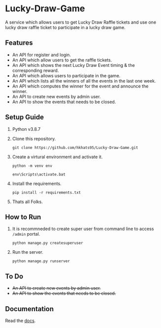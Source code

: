 # Lucky-Draw-Game
A service which allows users to get Lucky Draw Raffle tickets and use one lucky draw raffle ticket to participate in a lucky draw game.

## Features
* An API for register and login.
* An API which allow users to get the raffle tickets.
* An API which shows the next Lucky Draw Event timing & the corresponding reward.
* An API which allows users to participate in the game.
* An API which lists all the winners of all the events in the last one week.
* An API which computes the winner for the event and announce the winner.
* An API to create new events by admin user.
* An API to show the events that needs to be closed.

## Setup Guide
1. Python v3.8.7
2. Clone this repository.

    ```
    git clone https://github.com/hkhats95/Lucky-Draw-Game.git
    ```

3. Create a virtural environment and activate it.

    ```
    python -m venv env
    ```

    ```
    env\Scripts\activate.bat
    ```

4. Install the requirements.

    ```
    pip install -r requirements.txt
    ```

5. Thats all Folks.


## How to Run
1. It is recommneded to create super user from command line to access `/admin` portal.

    ```
    python manage.py createsuperuser
    ```

2. Run the server.

    ```
    python manage.py runserver
    ```



## To Do
* ~~An API to create new events by admin user.~~
* ~~An API to show the events that needs to be closed.~~

## Documentation
Read the [docs].



[docs]: https://documenter.getpostman.com/view/13943044/TzK17amm